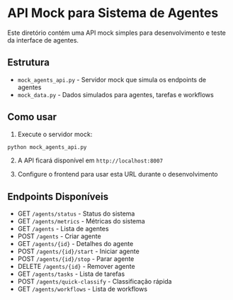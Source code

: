 # API Mock para Sistema de Agentes

Este diretório contém uma API mock simples para desenvolvimento e teste da interface de agentes.

## Estrutura

- `mock_agents_api.py` - Servidor mock que simula os endpoints de agentes
- `mock_data.py` - Dados simulados para agentes, tarefas e workflows

## Como usar

1. Execute o servidor mock:
```bash
python mock_agents_api.py
```

2. A API ficará disponível em `http://localhost:8007`

3. Configure o frontend para usar esta URL durante o desenvolvimento

## Endpoints Disponíveis

- GET `/agents/status` - Status do sistema
- GET `/agents/metrics` - Métricas do sistema  
- GET `/agents` - Lista de agentes
- POST `/agents` - Criar agente
- GET `/agents/{id}` - Detalhes do agente
- POST `/agents/{id}/start` - Iniciar agente
- POST `/agents/{id}/stop` - Parar agente
- DELETE `/agents/{id}` - Remover agente
- GET `/agents/tasks` - Lista de tarefas
- POST `/agents/quick-classify` - Classificação rápida
- GET `/agents/workflows` - Lista de workflows
